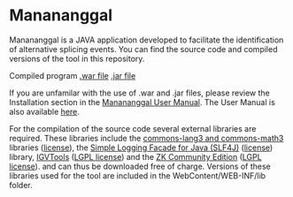 # Manananggal

Manananggal is a JAVA application developed to facilitate the identification of alternative splicing events. You can find the source code and compiled versions of the tool in this repository.

Compiled program
<a href=https://github.com/barannm/Manananggal/tree/master/war_files>.war file</a>
<a href=https://github.com/barannm/Manananggal/tree/master/jar_files>.jar file</a>

If you are unfamilar with the use of .war and .jar files, please review the Installation section in the <a href=https://services.bio.ifi.lmu.de/manananggal/Manual/index.html>Manananggal User Manual</a>. The User Manual is also available <a href=https://github.com/barannm/Manananggal/tree/master/WebContent/Manual>here</a>.

For the compilation of the source code several external libraries are required. These libraries include the <a href=https://commons.apache.org/>commons-lang3 and commons-math3</a> libraries (<a href=http://commons.apache.org/proper/commons-daemon/license.html>license</a>), the <a href=http://www.slf4j.org/>Simple Logging Facade for Java (SLF4J)</a> (<a href=http://www.slf4j.org/license.html>license</a>) library, <a href=https://www.broadinstitute.org/igv/igvtools>IGVTools</a> (<a href=https://opensource.org/licenses/lgpl-2.1.php>LGPL license</a>) and the <a href=https://www.zkoss.org/>ZK Community Edition</a> (<a href=https://opensource.org/licenses/lgpl-2.1.php>LGPL license</a>). and can thus be downloaded free of charge. Versions of these libraries used for the tool are included in the WebContent/WEB-INF/lib folder.

